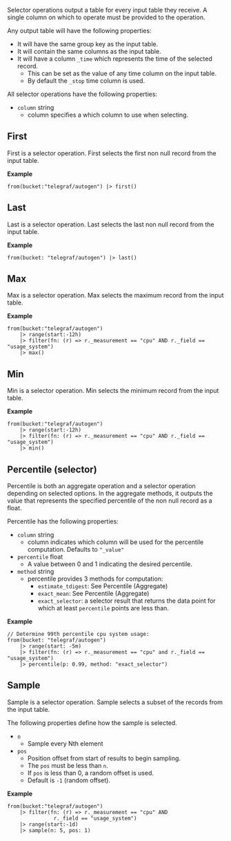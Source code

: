 







Selector operations output a table for every input table they receive.
A single column on which to operate must be provided to the operation.

Any output table will have the following properties:

* It will have the same group key as the input table.
* It will contain the same columns as the input table.
* It will have a column `_time` which represents the time of the selected record.
  * This can be set as the value of any time column on the input table.
  * By default the `_stop` time column is used.

All selector operations have the following properties:

* `column` string
  * column specifies a which column to use when selecting.

## First

First is a selector operation.
First selects the first non null record from the input table.

**Example**

`from(bucket:"telegraf/autogen") |> first()`

## Last

Last is a selector operation.
Last selects the last non null record from the input table.

**Example**

`from(bucket: "telegraf/autogen") |> last()`

## Max

Max is a selector operation.
Max selects the maximum record from the input table.

**Example**

```
from(bucket:"telegraf/autogen")
    |> range(start:-12h)
    |> filter(fn: (r) => r._measurement == "cpu" AND r._field == "usage_system")
    |> max()
```

## Min

Min is a selector operation.
Min selects the minimum record from the input table.

**Example**

```
from(bucket:"telegraf/autogen")
    |> range(start:-12h)
    |> filter(fn: (r) => r._measurement == "cpu" AND r._field == "usage_system")
    |> min()
```

## Percentile (selector)

Percentile is both an aggregate operation and a selector operation depending on selected options.
In the aggregate methods, it outputs the value that represents the specified percentile of the non null record as a float.

Percentile has the following properties:

* `column` string
  * column indicates which column will be used for the percentile computation. Defaults to `"_value"`
* `percentile` float
  * A value between 0 and 1 indicating the desired percentile.
* `method` string
  * percentile provides 3 methods for computation:
    * `estimate_tdigest`: See Percentile (Aggregate)
    * `exact_mean`: See Percentile (Aggregate)
    * `exact_selector`: a selector result that returns the data point for which at least `percentile` points are less than.

**Example**

```
// Determine 99th percentile cpu system usage:
from(bucket: "telegraf/autogen")
	|> range(start: -5m)
	|> filter(fn: (r) => r._measurement == "cpu" and r._field == "usage_system")
	|> percentile(p: 0.99, method: "exact_selector")
```

## Sample

Sample is a selector operation.
Sample selects a subset of the records from the input table.

The following properties define how the sample is selected.

* `n`
  * Sample every Nth element
* `pos`
  * Position offset from start of results to begin sampling.
  * The `pos` must be less than `n`.
  * If `pos` is less than 0, a random offset is used.
  * Default is `-1` (random offset).

**Example**

```
from(bucket:"telegraf/autogen")
    |> filter(fn: (r) => r._measurement == "cpu" AND
               r._field == "usage_system")
    |> range(start:-1d)
    |> sample(n: 5, pos: 1)
```
